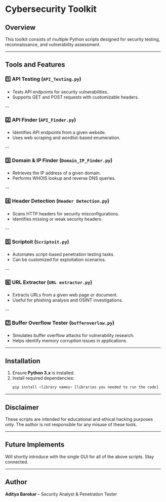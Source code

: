 # Cybersecurity Toolkit

## Overview
This toolkit consists of multiple Python scripts designed for security testing, reconnaissance, and vulnerability assessment.

---

## Tools and Features

### 1️⃣ API Testing (`API_Testing.py`)
- Tests API endpoints for security vulnerabilities.
- Supports GET and POST requests with customizable headers.

--

### 2️⃣ API Finder (`API_Finder.py`)
- Identifies API endpoints from a given website.
- Uses web scraping and wordlist-based enumeration.

--

### 3️⃣ Domain & IP Finder (`Domain_IP_Finder.py`)
- Retrieves the IP address of a given domain.
- Performs WHOIS lookup and reverse DNS queries.

--

### 4️⃣ Header Detection (`Header Detection.py`)
- Scans HTTP headers for security misconfigurations.
- Identifies missing or weak security headers.

--

### 5️⃣ Scriptoit (`Scriptoit.py`)
- Automates script-based penetration testing tasks.
- Can be customized for exploitation scenarios.

--

### 6️⃣ URL Extractor (`URL extractor.py`)
- Extracts URLs from a given web page or document.
- Useful for phishing analysis and OSINT investigations.

--

### 7️⃣ Buffer Overflow Tester (`bufferoverlow.py`)
- Simulates buffer overflow attacks for vulnerability research.
- Helps identify memory corruption issues in applications.

---

## Installation
1. Ensure **Python 3.x** is installed.
2. Install required dependencies:
   ```bash
   pip install <library names> [libraries you needed to run the code]

---

## Disclaimer
These scripts are intended for educational and ethical hacking purposes only. The author is not responsible for any misuse of these tools.

---

## Future Implements
Will shortly introduce with the single GUI for all of the above scripts. Stay connected.

---

## Author
**Aditya Barokar** – Security Analyst & Penetration Tester
